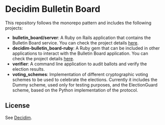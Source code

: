 # Decidim Bulletin Board

This repository follows the monorepo pattern and includes the following projects:

- **bulletin_board/server**: A Ruby on Rails application that contains the Bulletin Board service. You can check the project details [here](https://github.com/decidim/decidim-bulletin-board/blob/develop/bulletin_board/server/README.md).
- **decidim-bulletin_board-ruby**: A Ruby gem that can be included in other applications to interact with the Bulletin Board application. You can check the project details [here](https://github.com/decidim/decidim-bulletin-board/blob/develop/decidim-bulletin_board-ruby/README.md).
- **verifier**: A command line application to audit ballots and verify the election results.
- **voting_schemes**: Implementation of different cryptographic voting schemes to be used to celebrate the elections. Currently it includes the Dummy scheme, used only for testing purposes, and the ElectionGuard scheme, based on the Python implementation of the protocol.

## License

See [Decidim](https://github.com/decidim/decidim).
